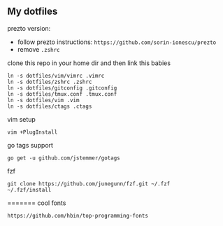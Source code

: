 My dotfiles
-----------

prezto version:

- follow prezto instructions: `https://github.com/sorin-ionescu/prezto`
- remove `.zshrc`

clone this repo in your home dir and then link this babies

```
ln -s dotfiles/vim/vimrc .vimrc
ln -s dotfiles/zshrc .zshrc
ln -s dotfiles/gitconfig .gitconfig
ln -s dotfiles/tmux.conf .tmux.conf
ln -s dotfiles/vim .vim
ln -s dotfiles/ctags .ctags
```

vim setup

```
vim +PlugInstall
```

go tags support

```
go get -u github.com/jstemmer/gotags
```

fzf

```
git clone https://github.com/junegunn/fzf.git ~/.fzf
~/.fzf/install
```

=======
cool fonts
```
https://github.com/hbin/top-programming-fonts
